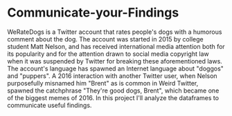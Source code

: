 # Communicate-your-Findings
WeRateDogs is a Twitter account that rates people's dogs with a humorous comment about the dog. The account was started in 2015 by college student Matt Nelson, and has received international media attention both for its popularity and for the attention drawn to social media copyright law when it was suspended by Twitter for breaking these aforementioned laws. The account's language has spawned an Internet language about "doggos" and "puppers". A 2016 interaction with another Twitter user, when Nelson purposefully misnamed him "Brent" as is common in Weird Twitter, spawned the catchphrase "They're good dogs, Brent", which became one of the biggest memes of 2016. In this project I'll analyze the dataframes to communicate useful findings.

